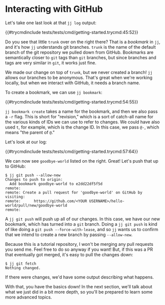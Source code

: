 # Interacting with GitHub

Let's take one last look at that `jj log` output:

{{#trycmdinclude tests/tests/cmd/getting-started.trycmd:45:52}} 

Do you see that little `trunk` over on the right there? That is a *bookmark*
in `jj`, and it's how `jj` understands git branches. `trunk` is the name of
the default branch of the git repository we pulled down from GitHub.
Bookmarks are semantically closer to `git` tags than `git` branches, but since
branches and tags are very similar in `git`, it works just fine.

We made our change on top of `trunk`, but we never created a branch! `jj`
allows our branches to be anonymous. That's great when we're working
locally, but when we interact with GitHub, it needs a branch name.

To create a bookmark, we can use `jj bookmark`:

{{#trycmdinclude tests/tests/cmd/getting-started.trycmd:54:55}} 

`jj bookmark create` takes a name for the bookmark, and then we also pass a `-r` flag.
This is short for "revision," which is a sort of catch-all name for the various kinds
of IDs we can use to refer to changes. We could have also used `t`, for example, which is
the change ID. In this case, we pass `@-`, which means "the parent of `@`."

Let's look at our log:

{{#trycmdinclude tests/tests/cmd/getting-started.trycmd:57:64}} 

We can now see `goodbye-world` listed on the right. Great! Let's push that up
to GitHub:

```console
$ jj git push --allow-new
Changes to push to origin:
  Add bookmark goodbye-world to e2dd22df5f5d
remote: 
remote: Create a pull request for 'goodbye-world' on GitHub by visiting:
remote:      https://github.com/<YOUR USERNAME>/hello-world/pull/new/goodbye-world
remote: 
```

A `jj git push` will push up all of our changes. In this case, we have our new
bookmark, which has turned into a `git` branch. Doing a `jj git push` is kind
of like doing a `git push --force-with-lease`, and so `jj` wants us to confirm
that we intend to create a new branch by passing `--allow-new`.

Because this is a tutorial repository, I won't be merging any pull requests you
send me. Feel free to do so anyway if you want! But, if this was a PR that
eventually got merged, it's easy to pull the changes down: 

```console
$ jj git fetch
Nothing changed.
```

If there were changes, we'd have some output describing what happens.

With that, you have the basics down! In the next section, we'll talk about what
we just did in a bit more depth, so you'll be prepared to learn some more
advanced topics. 